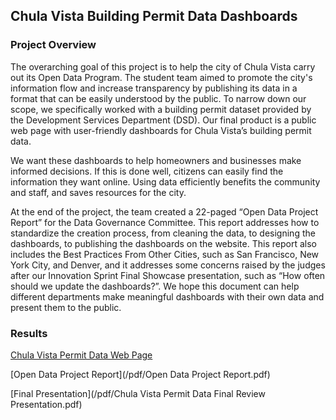 ## Chula Vista Building Permit Data Dashboards

### Project Overview
The overarching goal of this project is to help the city of Chula Vista carry out its Open Data Program. The student team aimed to promote the city's information flow and increase transparency by publishing its data in a format that can be easily understood by the public. To narrow down our scope, we specifically worked with a building permit dataset provided by the Development Services Department (DSD). Our final product is a public web page with user-friendly dashboards for Chula Vista’s building permit data.

We want these dashboards to help homeowners and businesses make informed decisions. If this is done well, citizens can easily find the information they want online. Using data efficiently benefits the community and staff, and saves resources for the city.

At the end of the project, the team created a 22-paged “Open Data Project Report” for the Data Governance Committee. This report addresses how to standardize the creation process, from cleaning the data, to designing the dashboards, to publishing the dashboards on the website. This report also includes the Best Practices From Other Cities, such as San Francisco, New York City, and Denver, and it addresses some concerns raised by the judges after our Innovation Sprint Final Showcase presentation, such as “How often should we update the dashboards?”. We hope this document can help different departments make meaningful dashboards with their own data and present them to the public.

### Results

[Chula Vista Permit Data Web Page](https://www.chulavistaca.gov/departments/development-services/permitdata)

[Open Data Project Report](/pdf/Open Data Project Report.pdf)

[Final Presentation](/pdf/Chula Vista Permit Data Final Review Presentation.pdf)

